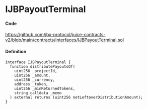 # IJBPayoutTerminal

#### Code

https://github.com/jbx-protocol/juice-contracts-v2/blob/main/contracts/interfaces/IJBPayoutTerminal.sol

#### Definition

```
interface IJBPayoutTerminal {
  function distributePayoutsOf(
    uint256 _projectId,
    uint256 _amount,
    uint256 _currency,
    address _token,
    uint256 _minReturnedTokens,
    string calldata _memo
  ) external returns (uint256 netLeftoverDistributionAmount);
}
```
